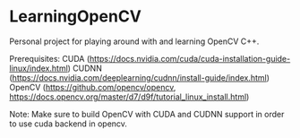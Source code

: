 # LearningOpenCV

Personal project for playing around with and learning OpenCV C++.

Prerequisites:
CUDA (https://docs.nvidia.com/cuda/cuda-installation-guide-linux/index.html)
CUDNN (https://docs.nvidia.com/deeplearning/cudnn/install-guide/index.html)
OpenCV (https://github.com/opencv/opencv, https://docs.opencv.org/master/d7/d9f/tutorial_linux_install.html)

Note: Make sure to build OpenCV with CUDA and CUDNN support in order to use cuda backend in opencv.
